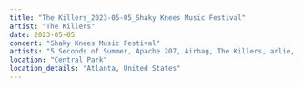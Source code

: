 ```yaml
---
title: "The Killers_2023-05-05_Shaky Knees Music Festival"
artist: "The Killers"
date: 2023-05-05
concert: "Shaky Knees Music Festival"
artists: "5 Seconds of Summer, Apache 207, Airbag, The Killers, arlie, White Reaper, Adriatique, Ay Wing, Anna Kramer, Aczino, 311"
location: "Central Park"
location_details: "Atlanta, United States"
---
```

